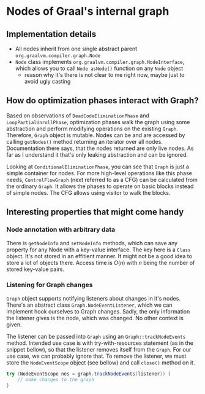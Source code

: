 # Nodes of Graal's internal graph

## Implementation details

* All nodes inherit from one single abstract parent `org.graalvm.compiler.graph.Node`
* `Node` class implements `org.graalvm.compiler.graph.NodeInterface`, which allows you to call `Node asNode()` function on any `Node` object
  * reason why it's there is not clear to me right now, maybe just to avoid ugly casting

## How do optimization phases interact with Graph?

Based on observations of `DeadCodeEliminationPhase` and `LoopPartialUnrollPhase`, optimization phases walk the graph using some abstraction and perform modifying operations on the existing `Graph`. Therefore, `Graph` object is mutable. Nodes can be and are accessed by calling `getNodes()` method returning an iterator over all nodes. Documentation there says, that the nodes returned are only live nodes. As far as I understand it that's only leaking abstraction and can be ignored.

Looking at `ConditionalEliminationPhase`, you can see that `Graph` is just a simple container for nodes. For more high-level operations like this phase needs, `ControlFlowGraph` (next referred to as a CFG) can be calculated from the ordinary `Graph`. It allows the phases to operate on basic blocks instead of simple nodes. The CFG allows using visitor to walk the blocks.

## Interesting properties that might come handy

### Node annotation with arbitrary data

There is `getNodeInfo` and `setNodeInfo` methods, which can save any property for any Node with a key-value interface. The key here is a `Class` object. It's not stored in an effitient manner. It might not be a good idea to store a lot of objects there. Access time is $O(n)$ with $n$ being the number of stored key-value pairs.

### Listening for Graph changes

`Graph` object supports notifying listeners about changes in it's nodes.  There's an abstract class `Graph.NodeEventListener`, which we can implement hook ourselves to Graph changes. Sadly, the only information the listener gives is the node, which was changed. No other context is given.

The listener can be passed into `Graph` using an `Graph::trackNodeEvents` method. Intended use case is with try-with-resources statement (as in the snippet bellow), so that the listener removes itself from the `Graph`. For our use case, we can probably ignore that. To remove the listener, we must store the `NodeEventScope` object (see bellow) and call `close()` method on it.

```java
try (NodeEventScope nes = graph.trackNodeEvents(listener)) {
    // make changes to the graph
}
```



